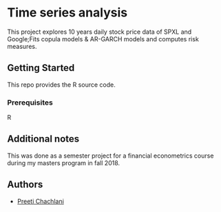 
# Time series analysis

This project explores 10 years daily stock price data of SPXL and Google;Fits copula models & AR-GARCH
models and computes risk measures.

## Getting Started

This repo provides the R source code.

### Prerequisites

R

## Additional notes

This was done as a semester project for a financial econometrics course during my masters program in fall 2018.

## Authors

* [Preeti Chachlani](https://pchachlani.github.io)
